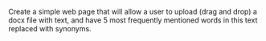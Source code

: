 Create a simple web page that will allow a user to upload (drag and drop) a docx file with text, and have 5 most frequently mentioned words in this text replaced with synonyms. 
